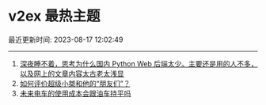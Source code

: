 # v2ex 最热主题

最近更新时间: 2023-08-17 12:02:49

--- 
1. [深夜睡不着，思考为什么国内 Python Web 后端太少。主要还是用的人不多，以及网上的文章内容太古老太浅显](https://www.v2ex.com/t/965956) 
2. [如何评价超级小桀和他的“朋友们”？](https://www.v2ex.com/t/965958) 
3. [未来电车的使用成本会跟油车持平吗](https://www.v2ex.com/t/965961) 
